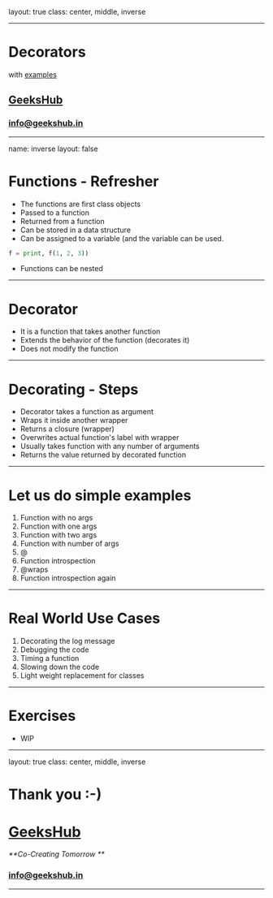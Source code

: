 layout: true
class: center, middle, inverse

---

# Decorators
with [examples](decorators.ipynb)
## [GeeksHub](http://www.geekshub.in)
### [info@geekshub.in](mailto:info@geekshub.in)

---

name: inverse
layout: false

# Functions - Refresher
* The functions are first class objects
* Passed to a function
* Returned from a function
* Can be stored in a data structure
* Can be assigned to a variable (and the variable can be used. 
```python
f = print, f(1, 2, 3))
```
* Functions can be nested

---

# Decorator
* It is a function that takes another function
* Extends the behavior of the function (decorates it)
* Does not modify the function

---

# Decorating - Steps
* Decorator takes a function as argument
* Wraps it inside another wrapper
* Returns a closure (wrapper)
* Overwrites actual function's label with wrapper
* Usually takes function with any number of arguments
* Returns the value returned by decorated function

---

# Let us do simple examples
1. Function with no args
2. Function with one args
3. Function with two args
4. Function with number of args
5. @
6. Function introspection
7. @wraps
8. Function introspection again

---

# Real World Use Cases
1. Decorating the log message
2. Debugging the code
3. Timing a function
4. Slowing down the code
5. Light weight replacement for classes

---

# Exercises

* WIP

---
layout: true
class: center, middle, inverse

# Thank you :-)

# [GeeksHub](http://www.geekshub.in)
_**Co-Creating Tomorrow **_
### [info@geekshub.in](mailto:info@geekshub.in)

---